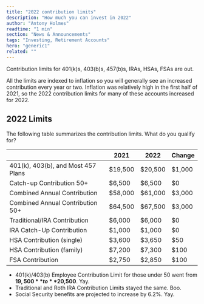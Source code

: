 ```yaml
---
title: "2022 contribution limits"
description: "How much you can invest in 2022"
author: "Antony Holmes"
readtime: "1 min"
section: "News & Announcements"
tags: "Investing, Retirement Accounts"
hero: "generic1"
related: ""
---
```


Contribution limits for 401(k)s, 403(b)s, 457(b)s, IRAs, HSAs, FSAs are out.

<!-- end -->

All the limits are indexed to inflation so you will generally see an increased contribution every year or two. Inflation was relatively high in the first half of 2021, so the 2022 contribution limits for many of these accounts increased for 2022.

## 2022 Limits

The following table summarizes the contribution limits. What do you qualify for?

<table>
<thead>
<tr>
    <th></th>
    <th>2021</th>
    <th>2022</th>
    <th>Change</th>
</thead>
<tbody>
<tr><td>401(k), 403(b), and Most 457 Plans</td><td>$19,500</td><td>$20,500</td><td>$1,000</td></tr>
<tr><td>Catch-up Contribution 50+</td><td>$6,500</td><td>$6,500</td><td>$0</td></tr>
<tr><td>Combined Annual Contribution</td><td>$58,000</td><td>$61,000</td><td>$3,000</td></tr>
<tr><td>Combined Annual Contribution 50+</td><td>$64,500</td><td>$67,500</td><td>$3,000</td></tr>
<tr><td>Traditional/IRA Contribution</td><td>$6,000</td><td>$6,000</td><td>$0</td></tr>
<tr><td>IRA Catch-Up Contribution</td><td>$1,000</td><td>$1,000</td><td>$0</td></tr>
<tr><td>HSA Contribution (single)</td><td>$3,600</td><td>$3,650</td><td>$50</td></tr>
<tr><td>HSA Contribution (family)</td><td>$7,200</td><td>$7,300</td><td>$100</td></tr>
<tr><td>FSA Contribution</td><td>$2,750</td><td>$2,850</td><td>$100</td></tr>
</tbody>
</table>

<div class="conclusions">

- 401(k)/403(b) Employee Contribution Limit for those under 50 went from **$19,500** to **$20,500**. Yay.
- Traditional and Roth IRA Contribution Limits stayed the same. Boo.
- Social Security benefits are projected to increase by 6.2%. Yay.

</div>